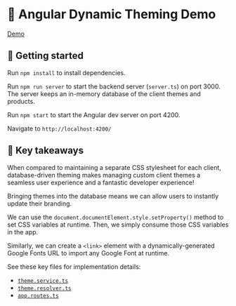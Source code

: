 # 🎨 Angular Dynamic Theming Demo

[Demo](https://github.com/c-o-l-i-n/ng-dynamic-theming-demo/assets/40863449/cbc529d5-1798-4228-ba71-de731070fb26)

## 🏃 Getting started

Run `npm install` to install dependencies.

Run `npm run server` to start the backend server (`server.ts`) on port 3000. The server keeps an in-memory database of the client themes and products.

Run `npm start` to start the Angular dev server on port 4200.

Navigate to `http://localhost:4200/`

## 🔑 Key takeaways

When compared to maintaining a separate CSS stylesheet for each client, database-driven theming makes managing custom client themes a seamless user experience and a fantastic developer experience!

Bringing themes into the database means we can allow users to instantly update their branding.

We can use the `document.documentElement.style.setProperty()` method to set CSS variables at runtime. Then, we simply consume those CSS variables in the app.

Similarly, we can create a `<link>` element with a dynamically-generated Google Fonts URL to import any Google Font at runtime.

See these key files for implementation details:

- [`theme.service.ts`](src/app/theme/theme.service.ts)
- [`theme.resolver.ts`](src/app/theme/theme.resolver.ts)
- [`app.routes.ts`](src/app/app.routes.ts)
